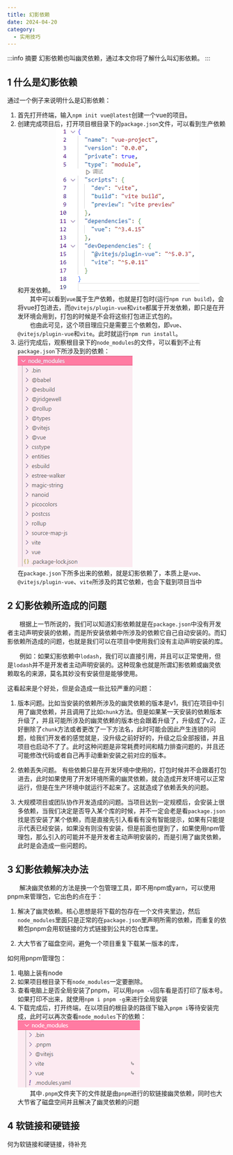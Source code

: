 ```yaml
---
title: 幻影依赖
date: 2024-04-20
category:
  - 实用技巧
---
```



:::info 摘要
幻影依赖也叫幽灵依赖，通过本文你将了解什么叫幻影依赖。
:::


## 1 什么是幻影依赖

通过一个例子来说明什么是幻影依赖：
1. 首先打开终端，输入`npm init vue@latest`创建一个vue的项目。
2. 创建完成项目后，打开项目根目录下的`package.json`文件，可以看到生产依赖和开发依赖。
   ![package.json](./img/20240220170139.png)  
   &emsp;&emsp;其中可以看到`vue`属于生产依赖，也就是打包时(运行`npm run build`)，会将vue打包进去，而`@vitejs/plugin-vue`和`vite`都属于开发依赖，即只是在开发环境会用到，打包的时候是不会将这些打包进正式包的。  
   &emsp;&emsp;也由此可见，这个项目理应只是需要三个依赖包，即`vue`、`@vitejs/plugin-vue`和`vite`。此时就运行`npm run install`。
3. 运行完成后，观察根目录下的`node_modules`的文件，可以看到不止有`package.json`下所涉及到的依赖：  
   ![package.json](./img/20240220170959.png)  
   在`package.json`下所多出来的依赖，就是幻影依赖了，本质上是`vue`、`@vitejs/plugin-vue`、`vite`所涉及的其它依赖，也会下载到项目当中

## 2 幻影依赖所造成的问题

&emsp;&emsp;根据上一节所说的，我们可以知道幻影依赖就是在`package.json`中没有开发者主动声明安装的依赖，而是所安装依赖中所涉及的依赖它自己自动安装的。而幻影依赖所造成的问题，也就是我们可以在项目中使用我们没有主动声明安装的库。

&emsp;&emsp;例如：如果幻影依赖中`lodash`，我们可以直接引用，并且可以正常使用，但是`lodash`并不是开发者主动声明安装的。这种现象也就是所谓幻影依赖或幽灵依赖取名的来源，莫名其妙没有安装但是能够使用。

这看起来是个好处，但是会造成一些比较严重的问题：
1. 版本问题。比如当安装的依赖所涉及的幽灵依赖的版本是v1，我们在项目中引用了幽灵依赖，并且调用了比如`chunk`方法。但是如果某一天安装的依赖版本升级了，并且可能所涉及的幽灵依赖的版本也会跟着升级了，升级成了v2，正好删除了`chunk`方法或者更改了一下方法名，此时可能会因此产生连锁的问题，给我们开发者的感觉就是，没升级之前好好的，升级之后全部报错，并且项目也启动不了了。此时这种问题是非常耗费时间和精力排查问题的，并且还可能修改代码或者自己再手动重新安装之前对应的版本。

2. 依赖丢失问题。 有些依赖只是在开发环境中使用的，打包时候并不会跟着打包进去，此时如果使用了开发环境所需的幽灵依赖，就会造成开发环境可以正常运行，但是在生产环境中就运行不起来了。这就造成了依赖丢失的问题。

3. 大规模项目或团队协作开发造成的问题。当项目达到一定规模后，会安装上很多依赖，当我们决定是否导入某个库的时候，并不一定会老是看`package.json`找是否安装了某个依赖，而是直接先引入看看有没有智能提示，如果有只能提示代表已经安装，如果没有则没有安装，但是前面也提到了，如果使用npm管理包，那么引入的可能并不是开发者主动声明安装的，而是引用了幽灵依赖，此时是会造成一些问题的。

## 3 幻影依赖解决办法

&emsp;&emsp;解决幽灵依赖的方法是换一个包管理工具，即不用npm或yarn，可以使用pnpm来管理包，它出色的点在于：
1. 解决了幽灵依赖。核心思想是将下载的包存在一个文件夹里边，然后`node_modules`里面只是正常的在`package.json`里声明所需的依赖，而重复的依赖包pnpm会用软链接的方式链接到公共的包仓库里。  



2. 大大节省了磁盘空间，避免一个项目重复下载某一版本的库，
   
如何用pnpm管理包：
1. 电脑上装有node
2. 如果项目根目录下有`node_modules`一定要删除。
3. 查看电脑上是否全局安装了pnpm，可以用`pnpm -v`回车看是否打印了版本号。如果打印不出来，就使用`npm i pnpm -g`来进行全局安装
4. 下载完成后，打开终端，在以项目的根目录的路径下输入`pnpm i`等待安装完成，此时可以再次查看`node_modules`下的依赖：  
![node_modules](./img/20240221114101.png)  
&emsp;&emsp;其中`.pnpm`文件夹下的文件就是由`pnpm`进行的软链接幽灵依赖，同时也大大节省了磁盘空间并且解决了幽灵依赖的问题

## 4 软链接和硬链接

何为软链接和硬链接，待补充

